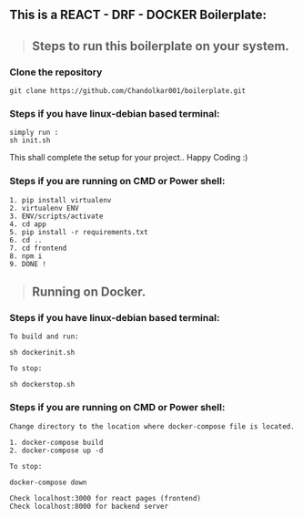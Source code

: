 ## This is a REACT - DRF - DOCKER Boilerplate:

> ## Steps to run this boilerplate on your system.

### Clone the repository 
```
git clone https://github.com/Chandolkar001/boilerplate.git
```

### Steps if you have linux-debian based terminal:
```
simply run :
sh init.sh
```
This shall complete the setup for your project.. Happy Coding :)

### Steps if you are running on CMD or Power shell:
```
1. pip install virtualenv
2. virtualenv ENV 
3. ENV/scripts/activate 
4. cd app
5. pip install -r requirements.txt
6. cd .. 
7. cd frontend
8. npm i
9. DONE !
```

> ## Running on Docker.

### Steps if you have linux-debian based terminal:
```
To build and run:

sh dockerinit.sh
```
```
To stop:

sh dockerstop.sh
```

### Steps if you are running on CMD or Power shell:
```
Change directory to the location where docker-compose file is located.

1. docker-compose build
2. docker-compose up -d
```
```
To stop:

docker-compose down
```
````
Check localhost:3000 for react pages (frontend)
Check localhost:8000 for backend server
````

